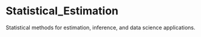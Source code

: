 # Statistical_Estimation
Statistical methods for estimation, inference, and data science applications.
